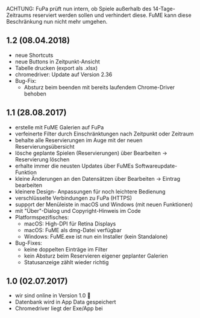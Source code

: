 ACHTUNG: FuPa prüft nun intern, ob Spiele außerhalb des 14-Tage-Zeitraums
reserviert werden sollen und verhindert diese. FuME kann diese Beschränkung
nun nicht mehr umgehen.

## 1.2 (08.04.2018)

- neue Shortcuts
- neue Buttons in Zeitpunkt-Ansicht
- Tabelle drucken (export als .xlsx)
- chromedriver: Update auf Version 2.36
- Bug-Fix:
    - Absturz beim beenden mit bereits laufendem Chrome-Driver behoben

## 1.1 (28.08.2017)

- erstelle mit FuME Galerien auf FuPa
- verfeinerte Filter durch Einschränktungen nach Zeitpunkt oder Zeitraum
- behalte alle Reservierungen im Auge mit der neuen Reservierungsübersicht
- lösche geplante Spielen (Reservierungen) über Bearbeiten -> Reservierung löschen
- erhalte immer die neusten Updates über FuMEs Softwareupdate-Funktion
- kleine Änderungen an den Datensätzen über Bearbeiten -> Eintrag bearbeiten
- kleinere Design- Anpassungen für noch leichtere Bedienung
- verschlüsselte Verbindungen zu FuPa (HTTPS)
- support der Menüleiste in macOS und Windows (mit neuen Funktionen)
- mit "Über"-Dialog und Copyright-Hinweis im Code
- Platformspezifisches:
    - macOS: High-DPI für Retina Displays
    - macOS: FuME als dmg-Datei verfügbar
    - Windows: FuME.exe ist nun ein Installer (kein Standalone)
- Bug-Fixes:
    - keine doppelten Einträge im Filter
    - kein Absturz beim Reservieren eigener geplanter Galerien
    - Statusanzeige zählt wieder richtig

## 1.0 (02.07.2017)

- wir sind online in Version 1.0 :tada:
- Datenbank wird in App Data gespeichert
- Chromedriver liegt der Exe/App bei